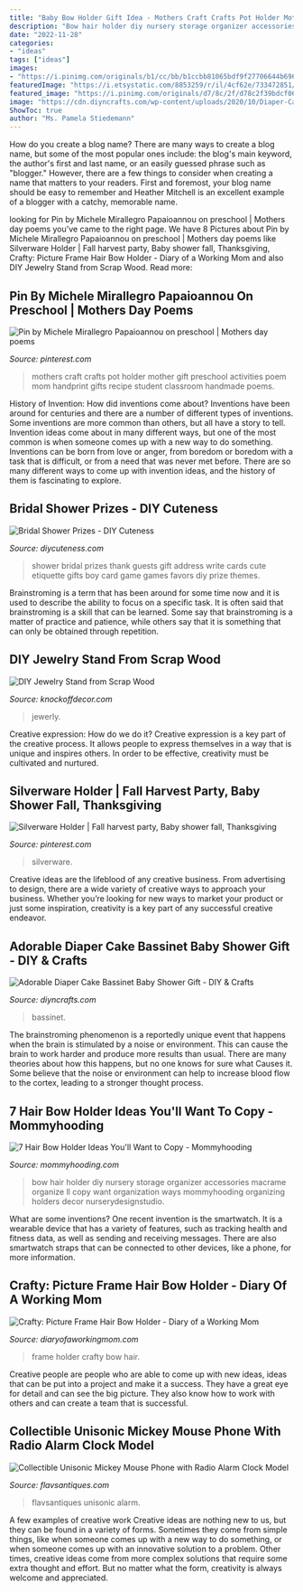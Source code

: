```yaml
---
title: "Baby Bow Holder Gift Idea - Mothers Craft Crafts Pot Holder Mother Gift Preschool Activities Poem Mom Handprint Gifts Recipe Student Classroom Handmade Poems"
description: "Bow hair holder diy nursery storage organizer accessories macrame organize ll copy want organization ways mommyhooding organizing holders decor nurserydesignstudio"
date: "2022-11-28"
categories:
- "ideas"
tags: ["ideas"]
images:
- "https://i.pinimg.com/originals/b1/cc/bb/b1ccbb81065bdf9f27706644b696e281.jpg"
featuredImage: "https://i.etsystatic.com/8853259/r/il/4cf62e/733472851/il_fullxfull.733472851_3bi7.jpg"
featured_image: "https://i.pinimg.com/originals/d7/8c/2f/d78c2f39bdcf06622ba8b9154188b717.jpg"
image: "https://cdn.diyncrafts.com/wp-content/uploads/2020/10/Diaper-Cake-Bassinet-13.jpg"
ShowToc: true
author: "Ms. Pamela Stiedemann"
---
```



How do you create a blog name?
There are many ways to create a blog name, but some of the most popular ones include: the blog's main keyword, the author's first and last name, or an easily guessed phrase such as "blogger." However, there are a few things to consider when creating a name that matters to your readers. First and foremost, your blog name should be easy to remember and Heather Mitchell is an excellent example of a blogger with a catchy, memorable name.

	

		
looking for Pin by Michele Mirallegro Papaioannou on preschool | Mothers day poems you've came to the right page. We have 8 Pictures about Pin by Michele Mirallegro Papaioannou on preschool | Mothers day poems like Silverware Holder | Fall harvest party, Baby shower fall, Thanksgiving, Crafty: Picture Frame Hair Bow Holder - Diary of a Working Mom and also DIY Jewelry Stand from Scrap Wood. Read more:
		
    
## Pin By Michele Mirallegro Papaioannou On Preschool | Mothers Day Poems

<img loading=lazy src="https://i.pinimg.com/originals/d7/8c/2f/d78c2f39bdcf06622ba8b9154188b717.jpg" onerror="this.onerror=null;this.src='https://tse3.mm.bing.net/th?id=OIP.QA4XNfell9qiw4SvXPkLuQHaFi&amp;pid=15.1';" alt="Pin by Michele Mirallegro Papaioannou on preschool | Mothers day poems">

_Source: pinterest.com_

>mothers craft crafts pot holder mother gift preschool activities poem mom handprint gifts recipe student classroom handmade poems. 

	

History of Invention: How did inventions come about?
Inventions have been around for centuries and there are a number of different types of inventions. Some inventions are more common than others, but all have a story to tell. Invention ideas come about in many different ways, but one of the most common is when someone comes up with a new way to do something. Inventions can be born from love or anger, from boredom or boredom with a task that is difficult, or from a need that was never met before. There are so many different ways to come up with invention ideas, and the history of them is fascinating to explore.

    
## Bridal Shower Prizes - DIY Cuteness

<img loading=lazy src="https://diycuteness.com/wp-content/uploads/2020/01/Bridal-Shower-Prizes-7.jpg" onerror="this.onerror=null;this.src='https://tse4.mm.bing.net/th?id=OIP.jaAB0IpBPgLxtQ_-TxXplAHaJr&amp;pid=15.1';" alt="Bridal Shower Prizes - DIY Cuteness">

_Source: diycuteness.com_

>shower bridal prizes thank guests gift address write cards cute etiquette gifts boy card game games favors diy prize themes. 

	

Brainstroming is a term that has been around for some time now and it is used to describe the ability to focus on a specific task. It is often said that brainstroming is a skill that can be learned. Some say that brainstroming is a matter of practice and patience, while others say that it is something that can only be obtained through repetition.

    
## DIY Jewelry Stand From Scrap Wood

<img loading=lazy src="https://knockoffdecor.com/wp-content/uploads/2013/11/diy-jewelry-stand.jpg" onerror="this.onerror=null;this.src='https://tse1.mm.bing.net/th?id=OIP.i-4myh3kj2H8ZeghkVY_zgHaLk&amp;pid=15.1';" alt="DIY Jewelry Stand from Scrap Wood">

_Source: knockoffdecor.com_

>jewerly. 

	

Creative expression: How do we do it?
Creative expression is a key part of the creative process. It allows people to express themselves in a way that is unique and inspires others. In order to be effective, creativity must be cultivated and nurtured.

    
## Silverware Holder | Fall Harvest Party, Baby Shower Fall, Thanksgiving

<img loading=lazy src="https://i.pinimg.com/originals/b1/cc/bb/b1ccbb81065bdf9f27706644b696e281.jpg" onerror="this.onerror=null;this.src='https://tse3.mm.bing.net/th?id=OIP.lZ2ktgnjAa_iKXupXcrXTwHaLI&amp;pid=15.1';" alt="Silverware Holder | Fall harvest party, Baby shower fall, Thanksgiving">

_Source: pinterest.com_

>silverware. 

	

Creative ideas are the lifeblood of any creative business. From advertising to design, there are a wide variety of creative ways to approach your business. Whether you’re looking for new ways to market your product or just some inspiration, creativity is a key part of any successful creative endeavor.

    
## Adorable Diaper Cake Bassinet Baby Shower Gift - DIY &amp; Crafts

<img loading=lazy src="https://cdn.diyncrafts.com/wp-content/uploads/2020/10/Diaper-Cake-Bassinet-13.jpg" onerror="this.onerror=null;this.src='https://tse2.mm.bing.net/th?id=OIP.WaSU_NEkl9qvuQ3wOf1yXQHaLH&amp;pid=15.1';" alt="Adorable Diaper Cake Bassinet Baby Shower Gift - DIY &amp; Crafts">

_Source: diyncrafts.com_

>bassinet. 

	

The brainstroming phenomenon is a reportedly unique event that happens when the brain is stimulated by a noise or environment. This can cause the brain to work harder and produce more results than usual. There are many theories about how this happens, but no one knows for sure what Causes it. Some believe that the noise or environment can help to increase blood flow to the cortex, leading to a stronger thought process.

    
## 7 Hair Bow Holder Ideas You&#039;ll Want To Copy - Mommyhooding

<img loading=lazy src="https://www.mommyhooding.com/wp-content/uploads/2019/10/hair-bow-holder-1.jpg" onerror="this.onerror=null;this.src='https://tse1.mm.bing.net/th?id=OIP.8uvGT6WhKcIgfOx8f8_aNwHaLH&amp;pid=15.1';" alt="7 Hair Bow Holder Ideas You&#039;ll Want to Copy - Mommyhooding">

_Source: mommyhooding.com_

>bow hair holder diy nursery storage organizer accessories macrame organize ll copy want organization ways mommyhooding organizing holders decor nurserydesignstudio. 

	

What are some inventions?
One recent invention is the smartwatch. It is a wearable device that has a variety of features, such as tracking health and fitness data, as well as sending and receiving messages. There are also smartwatch straps that can be connected to other devices, like a phone, for more information.

    
## Crafty: Picture Frame Hair Bow Holder - Diary Of A Working Mom

<img loading=lazy src="http://www.diaryofaworkingmom.com/wp-content/uploads/2012/03/February-Blog-056.jpg" onerror="this.onerror=null;this.src='https://tse3.mm.bing.net/th?id=OIP.wBosF8fQdSTw3JWuZfaevQHaE7&amp;pid=15.1';" alt="Crafty: Picture Frame Hair Bow Holder - Diary of a Working Mom">

_Source: diaryofaworkingmom.com_

>frame holder crafty bow hair. 

	

Creative people are people who are able to come up with new ideas, ideas that can be put into a project and make it a success. They have a great eye for detail and can see the big picture. They also know how to work with others and can create a team that is successful.

    
## Collectible Unisonic Mickey Mouse Phone With Radio Alarm Clock Model

<img loading=lazy src="https://i.etsystatic.com/8853259/r/il/4cf62e/733472851/il_fullxfull.733472851_3bi7.jpg" onerror="this.onerror=null;this.src='https://tse3.mm.bing.net/th?id=OIP.UzqmLZLZzZOEu2FMyQxHaQHaMN&amp;pid=15.1';" alt="Collectible Unisonic Mickey Mouse Phone with Radio Alarm Clock Model">

_Source: flavsantiques.com_

>flavsantiques unisonic alarm. 

	

A few examples of creative work
Creative ideas are nothing new to us, but they can be found in a variety of forms. Sometimes they come from simple things, like when someone comes up with a new way to do something, or when someone comes up with an innovative solution to a problem. Other times, creative ideas come from more complex solutions that require some extra thought and effort. But no matter what the form, creativity is always welcome and appreciated.

